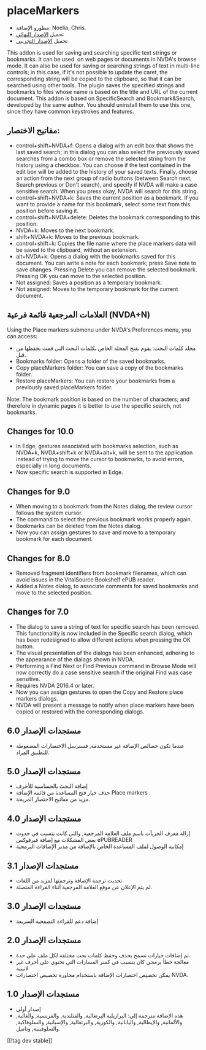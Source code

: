 # placeMarkers #

* مطورو الإضافة: Noelia, Chris.
* تحميل [الإصدار النهائي][1]
* تحميل [الإصدار التجريبي][2]

This addon is used for saving and searching specific text strings or
bookmarks. It can be used  on web pages or documents in NVDA's browse
mode. It can also be used for saving or searching strings of text in
multi-line controls; in this case, if it's not possible to update the caret,
the corresponding string will be copied to the clipboard, so that it can be
searched using other tools.  The plugin saves the specified strings and
bookmarks to files whose name is based on the title and URL of the current
document.  This addon is based on SpecificSearch and Bookmark&Search,
developed by the same author. You should uninstall them to use this one,
since they have common keystrokes and features.

## مفاتيح الاختصار: ##

*	control+shift+NVDA+f: Opens a dialog with an edit box that shows the last
  saved search; in this dialog you can also select the previously saved
  searches from a combo box or remove the selected string from the history
  using a checkbox. You can choose if the text contained in the edit box
  will be added to the history of your saved texts. Finally, choose an
  action from the next group of radio buttons (between Search next, Search
  previous or Don't search), and specify if NVDA will make a case sensitive
  search. When you press okay, NVDA will search for this string.
*	control+shift+NVDA+k: Saves the current position as a bookmark. If you
  want to provide a name for this bookmark, select some text from this
  position before saving it.
*	control+shift+NVDA+delete: Deletes the bookmark corresponding to this
  position.
*	NVDA+k: Moves to the next bookmark.
*	shift+NVDA+k: Moves to the previous bookmark.
*	control+shift+k: Copies the file name where the place markers data will be
  saved to the clipboard, without an extension.
*	alt+NVDA+k: Opens a dialog with the bookmarks saved for this document. You
  can write a note for each bookmark; press Save note to save
  changes. Pressing Delete you can remove the selected bookmark. Pressing OK
  you can move to the selected position.
*	Not assigned: Saves a position as a temporary bookmark.
*	Not assigned: Moves to the temporary bookmark for the current document.


## العلامات المرجعية قائمة فرعية (NVDA+N) ##

Using the Place markers submenu under NVDA's Preferences menu, you can
access:

*	مجلد كلمات البحث: يقوم بفتح المجلد الخاص بكلمات البحث التي قمت بحفظها من
  قبل.
*	Bookmarks folder: Opens a folder of the saved bookmarks.
*	Copy placeMarkers folder: You can save a copy of the bookmarks folder.
*	Restore placeMarkers: You can restore your bookmarks from a previously
  saved placeMarkers folder.

Note: The bookmark position is based on the number of characters; and
therefore in dynamic pages it is better to use the specific search, not
bookmarks.


## Changes for 10.0 ##
*	In Edge, gestures associated with bookmarks selection, such as NVDA+k,
  NVDA+shift+k or NVDA+alt+k, will be sent to the application instead of
  trying to move the cursor to bookmarks, to avoid errors, especially in
  long documents.
*	Now specific search is supported in Edge.

## Changes for 9.0
*	When moving to a bookmark from the Notes dialog, the review cursor follows
  the system cursor.
*	The command to select the previous bookmark works properly again.
*	Bookmarks can be deleted from the Notes dialog.
*	Now you can assign gestures to save and move to a temporary bookmark for
  each document.

## Changes for 8.0 ##
*	Removed fragment identifiers from bookmark filenames, which can avoid
  issues in the VitalSource Bookshelf ePUB reader.
*	Added a Notes dialog, to associate comments for saved bookmarks and move
  to the selected position.

## Changes for 7.0 ##
*	The dialog to save a string of text for specific search has been
  removed. This functionality is now included in the Specific search dialog,
  which has been redesigned to allow different actions when pressing the OK
  button.
*	The visual presentation of the dialogs has been enhanced, adhering to the
  appearance of the dialogs shown in NVDA.
*	Performing a Find Next or Find Previous command in Browse Mode will now
  correctly do a case sensitive search if the original Find was case
  sensitive.
*	Requires NVDA 2016.4 or later.
*	Now you can assign gestures to open the Copy and Restore place markers
  dialogs.
*	NVDA will present a message to notify when place markers have been copied
  or restored with the corresponding dialogs.

## مستجدات الإصدار 6.0 ##
* عندما تكون خصائص الإضافة غير مستخدمة, فسترسل الاختصارات المضغوطة للتطبيق
  المراد.

## مستجدات الإصدار 5.0 ##
* إضافة البحث بالحساسية للأحرف
* حذف خيار فتح المساعدة من قائمة الإضافة Place markers .
* مزيد من مفاتيح الاختصار المريحة.

## مستجدات الإصدار 4.0 ##
* إزالة معرف الجزيآت باسم ملف العلامة المرجعية, والتي كانت تتسبب في حدوث بعض
  المشكلات مع إضافة فيرفوكس ePUBREADER 
* إمكانية الوصول لملف المساعدة الخاص بالإضافة من مدير الإضافات البرمجية

## مستجدات الإصدار 3.1 ##
* تحديث ترجمة الإضافة وترجمتها لمزيد من اللغات
* لم يتم الإعلان عن موقع العلامة المرجعية أثناء القراءة المتصلة.

## مستجدات الإصدار 3.0 ##
* إضافة دعم للقراءة التصفحية السريعة

## مستجدات الإصدار 2.0 ##
* تم إضافات خيارات تسمح بحذف وحفظ كلمات بحث مختلفة لكل ملف على حدة.
* معالجة خطأ برمجي كان يتسبب في كسر المسارات التي تحتوي على أحرف غير لاتينية
* يمكن تخصيص اختصارات الإضافة باستخدام محاورة تخصيص اختصارات NVDA.

## مستجدات الإصدار 1.0 ##
* إصدار أولي
* هذه الإضافة مترجمة إلى: البرازيلية البرتغالية, والفنلندية, والفرنسية,
  والغالية, والألمانية, والإيطالية, واليابانية, والكورية, والبرتغالية,
  والإسبانية, والسلوفاكية, والسلوفينية, وتاميل.

[[!tag dev stable]]

[1]: http://addons.nvda-project.org/files/get.php?file=pm

[2]: http://addons.nvda-project.org/files/get.php?file=pm-dev
